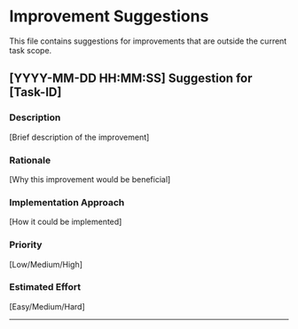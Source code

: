 # Improvement Suggestions

This file contains suggestions for improvements that are outside the current task scope.

## [YYYY-MM-DD HH:MM:SS] Suggestion for [Task-ID]

### Description
[Brief description of the improvement]

### Rationale
[Why this improvement would be beneficial]

### Implementation Approach
[How it could be implemented]

### Priority
[Low/Medium/High]

### Estimated Effort
[Easy/Medium/Hard]

---